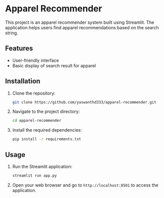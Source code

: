 # Apparel Recommender

This project is an apparel recommender system built using Streamlit. The application helps users find apparel recommendations based on the search string.

## Features

- User-friendly interface
- Basic display of search result for apparel

## Installation

1. Clone the repository:
    ```bash
    git clone https://github.com/yaswanthd333/apparel-recommender.git
    ```
2. Navigate to the project directory:
    ```bash
    cd apparel-recommender
    ```
3. Install the required dependencies:
    ```bash
    pip install -r requirements.txt
    ```

## Usage

1. Run the Streamlit application:
    ```bash
    streamlit run app.py
    ```
2. Open your web browser and go to `http://localhost:8501` to access the application.


